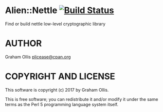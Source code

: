 # Alien::Nettle [![Build Status](https://secure.travis-ci.org/plicease/Alien-Nettle.png)](http://travis-ci.org/plicease/Alien-Nettle)

Find or build nettle low-level cryptographic library

# AUTHOR

Graham Ollis <plicease@cpan.org>

# COPYRIGHT AND LICENSE

This software is copyright (c) 2017 by Graham Ollis.

This is free software; you can redistribute it and/or modify it under
the same terms as the Perl 5 programming language system itself.
